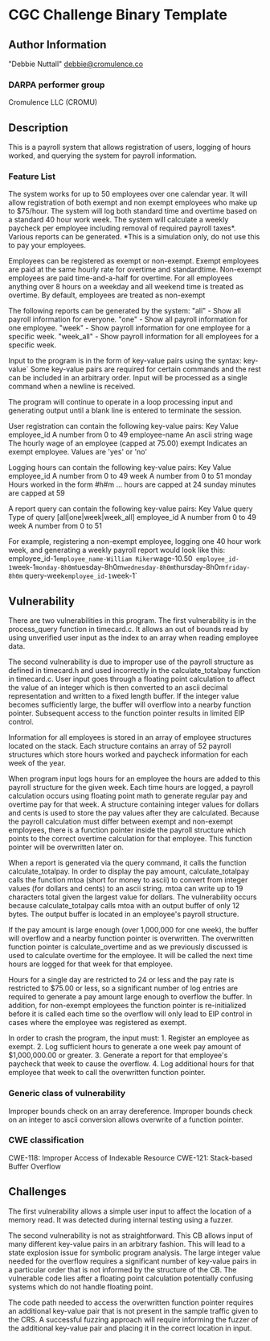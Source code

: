# CGC Challenge Binary Template

## Author Information

"Debbie Nuttall" <debbie@cromulence.co>

### DARPA performer group
Cromulence LLC (CROMU)

## Description
This is a payroll system that allows registration of users, logging of hours worked, and querying the system for payroll information.

### Feature List
The system works for up to 50 employees over one calendar year. It will allow registration of both exempt and non exempt employees who make up to $75/hour. The system will log both standard time and overtime based on a standard 40 hour work week. The system will calculate a weekly paycheck per employee including removal of required payroll taxes*. Various reports can be generated. *This is a simulation only, do not use this to pay your employees. 

Employees can be registered as exempt or non-exempt. Exempt employees are paid at the same hourly rate for overtime and standardtime. Non-exempt employees are paid time-and-a-half for overtime. For all employees anything over 8 hours on a weekday and all weekend time is treated as overtime. By default, employees are treated as non-exempt

The following reports can be generated by the system:
	"all" - Show all payroll information for everyone.
	"one" - Show all payroll information for one employee.
	"week" - Show payroll information for one employee for a specific week.
 	"week_all" - Show payroll information for all employees for a specific week.

Input to the program is in the form of key-value pairs using the syntax: key-value`
Some key-value pairs are required for certain commands and the rest can be included in an arbitrary order. Input will be processed as a single command when a newline is received. 

The program will continue to operate in a loop processing input and generating output until a blank line is entered to terminate the session.  

User registration can contain the following key-value pairs:
	Key 			Value
	employee_id 	A number from 0 to 49
	employee-name 	An ascii string 
	wage 			The hourly wage of an employee (capped at 75.00)
	exempt 			Indicates an exempt employee. Values are 'yes' or 'no'

Logging hours can contain the following key-value pairs:
	Key 			Value
	employee_id    	A number from 0 to 49
	week  			A number from 0 to 51
	monday 			Hours worked in the form #h#m
	... 			hours are capped at 24
	sunday  		minutes are capped at 59

A report query can contain the following key-value pairs:
	Key 			Value
	query			Type of query [all|one|week|week_all]
	employee_id 	A number from 0 to 49
	week 			A number from 0 to 51

For example, registering a non-exempt employee, logging one 40 hour work week, and generating a weekly payroll report would look like this:
	employee_id-1`employee_name-William Riker`wage-10.50`
	employee_id-1`week-1`monday-8h0m`tuesday-8h0m`wednesday-8h0m`thursday-8h0m`friday-8h0m`
	query-week`employee_id-1`week-1`


## Vulnerability
There are two vulnerabilities in this program. The first vulnerability is in the process_query function in timecard.c. It allows an out of bounds read by using unverified user input as the index to an array when reading employee data.

The second vulnerability is due to improper use of the payroll structure as defined in timecard.h and used incorrectly in the calculate_totalpay function in timecard.c. User input goes through a floating point calculation to affect the value of an integer which is then converted to an ascii decimal representation and written to a fixed length buffer. If the integer value becomes sufficiently large, the buffer will overflow into a nearby function pointer. Subsequent access to the function pointer results in limited EIP control.

Information for all employees is stored in an array of employee structures located on the stack. Each structure contains an array of 52 payroll structures which store hours worked and paycheck information for each week of the year.

When program input logs hours for an employee the hours are added to this payroll structure for the given week. Each time hours are logged, a payroll calculation occurs using floating point math to generate regular pay and overtime pay for that week. A structure containing integer values for dollars and cents is used to store the pay values after they are calculated. Because the payroll calculation must differ between exempt and non-exempt employees, there is a function pointer inside the payroll structure which points to the correct overtime calculation for that employee. This function pointer will be overwritten later on.

When a report is generated via the query command, it calls the function calculate_totalpay. In order to display the pay amount, calculate_totalpay calls the function mtoa (short for money to ascii) to convert from integer values (for dollars and cents) to an ascii string. mtoa can write up to 19 characters total given the largest value for dollars. The vulnerability occurs because calculate_totalpay calls mtoa with an output buffer of only 12 bytes. The output buffer is located in an employee's payroll structure.  

If the pay amount is large enough (over 1,000,000 for one week), the buffer will overflow and a nearby function pointer is overwritten. The overwritten function pointer is calculate_overtime and as we previously discussed is used to calculate overtime for the employee. It will be called the next time hours are logged for that week for that employee. 

Hours for a single day are restricted to 24 or less and the pay rate is restricted to $75.00 or less, so a significant number of log entries are required to generate a pay amount large enough to overflow the buffer. In addition, for non-exempt employees the function pointer is re-initialized before it is called each time so the overflow will only lead to EIP control in cases where the employee was registered as exempt. 

In order to crash the program, the input must:
	1. Register an employee as exempt.
	2. Log sufficient hours to generate a one week pay amount of $1,000,000.00 or greater.
	3. Generate a report for that employee's paycheck that week to cause the overflow.
	4. Log additional hours for that employee that week to call the overwritten function pointer.

### Generic class of vulnerability
Improper bounds check on an array dereference. 
Improper bounds check on an integer to ascii conversion allows overwrite of a function pointer. 


### CWE classification
CWE-118: Improper Access of Indexable Resource
CWE-121: Stack-based Buffer Overflow


## Challenges 

The first vulnerability allows a simple user input to affect the location of a memory read. It was detected during internal testing using a fuzzer.

The second vulnerability is not as straightforward. This CB allows input of many different key-value pairs in an arbitrary fashion. This will lead to a state explosion issue for symbolic program analysis. The large integer value needed for the overflow requires a significant number of key-value pairs in a particular order that is not informed by the structure of the CB. The vulnerable code lies after a floating point calculation potentially confusing systems which do not handle floating point.

The code path needed to access the overwritten function pointer requires an additional key-value pair that is not present in the sample traffic given to the CRS. A successful fuzzing approach will require informing the fuzzer of the additional key-value pair and placing it in the correct location in input. 


